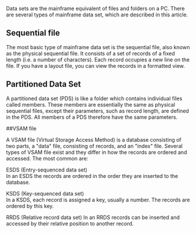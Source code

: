 Data sets are the mainframe equivalent of files and folders on a PC. There are several types of mainframe data set, which are described in this article.

 ## Sequential file
The most basic type of mainframe data set is the sequential file, also known as the physical sequential file. It consists of a set of records of a fixed length (i.e. a number of characters). Each record occupies a new line on the file.
If you have a layout file, you can view the records in a formatted view.

## Partitioned Data Set
A partitioned data set (PDS) is like a folder which contains individual files called members. These members are essentially the same as physical sequential files, except their parameters, such as record length, are defined in the PDS. All members of a PDS therefore have the same parameters.

##VSAM file

A VSAM file (Virtual Storage Access Method) is a database consisting of two parts, a "data" file, consisting of records, and an "index" file. Several types of VSAM file exist and they differ in how the records are ordered and accessed. The most common are:

ESDS (Entry-sequenced data set)  
In an ESDS the records are ordered in the order they are inserted to the database.

KSDS (Key-sequenced data set)  
In a KSDS, each record is assigned a key, usually a number. The records are ordered by this key.

RRDS (Relative record data set)
In an RRDS records can be inserted and accessed by their relative position to another record.
